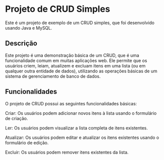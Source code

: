 # Projeto de CRUD Simples
Este é um projeto de exemplo de um CRUD simples, que foi desenvolvido usando Java e MySQL.

## Descrição
Este projeto é uma demonstração básica de um CRUD, que é uma funcionalidade comum em muitas aplicações web. Ele permite que os usuários criem, leiam, atualizem e excluam itens em uma lista (ou em qualquer outra entidade de dados), utilizando as operações básicas de um sistema de gerenciamento de banco de dados.

## Funcionalidades
O projeto de CRUD possui as seguintes funcionalidades básicas:

Criar: Os usuários podem adicionar novos itens à lista usando o formulário de criação.

Ler: Os usuários podem visualizar a lista completa de itens existentes.

Atualizar: Os usuários podem editar e atualizar os itens existentes usando o formulário de edição.

Excluir: Os usuários podem remover itens existentes da lista.
